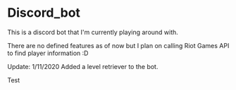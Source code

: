 # Discord_bot
This is a discord bot that I'm currently playing around with. 

There are no defined features as of now but I plan on calling Riot Games API to find player information :D

Update: 1/11/2020
Added a level retriever to the bot.

Test